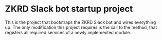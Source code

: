 # ZKRD Slack bot startup project

This is the project that bootstraps the ZKRD Slack bot and wires everything up. The only modification this project
requires is the call to the method, that registers all required services of a newly implemented module. 
